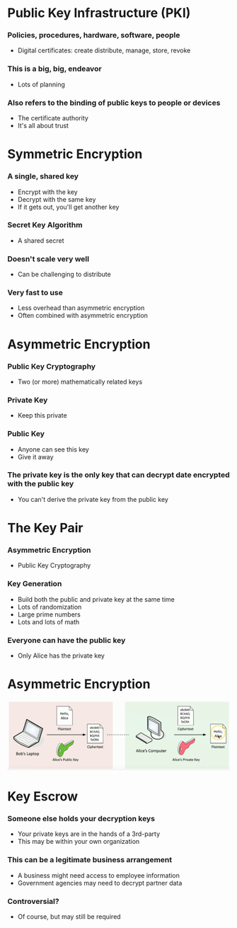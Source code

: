 # Public Key Infrastructure (PKI)
### Policies, procedures, hardware, software, people
- Digital certificates: create distribute, manage, store, revoke
### This is a big, big, endeavor
- Lots of planning
### Also refers to the binding of public keys to people or devices
- The certificate authority
- It's all about trust
# Symmetric Encryption
### A single, shared key
- Encrypt with the key
- Decrypt with the same key
- If it gets out, you'll get another key
### Secret Key Algorithm
- A shared secret
### Doesn't scale very well
- Can be challenging to distribute
### Very fast to use
- Less overhead than asymmetric encryption
- Often combined with asymmetric encryption
# Asymmetric Encryption
### Public Key Cryptography
- Two (or more) mathematically related keys
### Private Key
- Keep this private
### Public Key
- Anyone can see this key
- Give it away
### The private key is the only key that can decrypt date encrypted with the public key
- You can't derive the private key from the public key
# The Key Pair
### Asymmetric Encryption
- Public Key Cryptography
### Key Generation
- Build both the public and private key at the same time
- Lots of randomization
- Large prime numbers
- Lots and lots of math
### Everyone can have the public key
- Only Alice has the private key
# Asymmetric Encryption
 ![](attachments/0ca593ece9edb1635df75b348f90f279.png)
# Key Escrow
### Someone else holds your decryption keys
- Your private keys are in the hands of a 3rd-party
- This may be within your own organization
### This can be a legitimate business arrangement
- A business might need access to employee information
- Government agencies may need to decrypt partner data
### Controversial?
- Of course, but may still be required